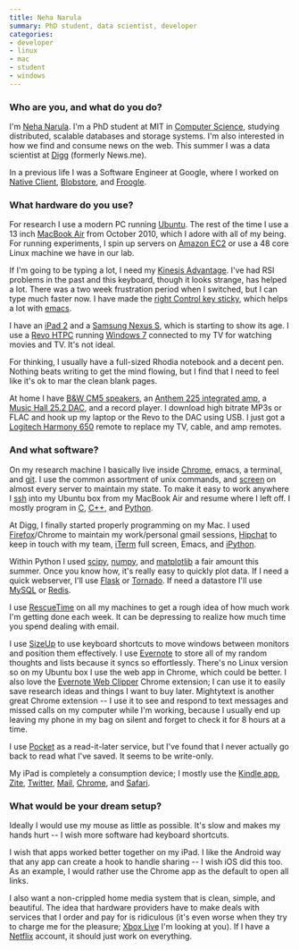 ```yaml
---
title: Neha Narula
summary: PhD student, data scientist, developer
categories:
- developer
- linux
- mac
- student
- windows
---
```


### Who are you, and what do you do?

I'm [Neha Narula](http://pdos.csail.mit.edu/~neha/ "Neha's website."). I'm a PhD student at MIT in [Computer Science](http://www.csail.mit.edu/ "MIT's Computer Science department website."), studying distributed, scalable databases and storage systems. I'm also interested in how we find and consume news on the web. This summer I was a data scientist at [Digg][] (formerly News.me).

In a previous life I was a Software Engineer at Google, where I worked on [Native Client][native-client], [Blobstore][], and [Froogle][].

### What hardware do you use?

For research I use a modern PC running [Ubuntu][]. The rest of the time I use a 13 inch [MacBook Air][macbook-air] from October 2010, which I adore with all of my being. For running experiments, I spin up servers on [Amazon EC2][ec2] or use a 48 core Linux machine we have in our lab.

If I'm going to be typing a lot, I need my [Kinesis Advantage][advantage]. I've had RSI problems in the past and this keyboard, though it looks strange, has helped a lot. There was a two week frustration period when I switched, but I can type much faster now. I have made the [right Control key sticky](http://alumni.media.mit.edu/~nelson/misc/kinesis-quickref.html "A reference for useful Kinesis keyboard combinations."), which helps a lot with [emacs][].

I have an [iPad 2][ipad-2] and a [Samsung Nexus S][nexus-s], which is starting to show its age. I use a [Revo HTPC][aspire-revo] running [Windows 7][windows-7] connected to my TV for watching movies and TV. It's not ideal.

For thinking, I usually have a full-sized Rhodia notebook and a decent pen. Nothing beats writing to get the mind flowing, but I find that I need to feel like it's ok to mar the clean blank pages.

At home I have [B&W CM5 speakers][cm5], an [Anthem 225 integrated amp][integrated-225], a [Music Hall 25.2 DAC][dac25.2], and a record player. I download high bitrate MP3s or FLAC and hook up my laptop or the Revo to the DAC using USB. I just got a [Logitech Harmony 650][harmony-650] remote to replace my TV, cable, and amp remotes.

### And what software?

On my research machine I basically live inside [Chrome][], emacs, a terminal, and [git][]. I use the common assortment of unix commands, and [screen][] on almost every server to maintain my state. To make it easy to work anywhere I [ssh][] into my Ubuntu box from my MacBook Air and resume where I left off. I mostly program in [C][], [C++][c-plusplus], and [Python][].

At Digg, I finally started properly programming on my Mac. I used [Firefox][]/Chrome to maintain my work/personal gmail sessions, [Hipchat][] to keep in touch with my team, [iTerm][iterm2] full screen, Emacs, and [iPython][].

Within Python I used [scipy][], [numpy][], and [matplotlib][] a fair amount this summer. Once you know how, it's really easy to quickly plot data. If I need a quick webserver, I'll use [Flask][] or [Tornado][]. If need a datastore I'll use [MySQL][] or [Redis][].

I use [RescueTime][] on all my machines to get a rough idea of how much work I'm getting done each week. It can be depressing to realize how much time you spend dealing with email.

I use [SizeUp][] to use keyboard shortcuts to move windows between monitors and position them effectively. I use [Evernote][] to store all of my random thoughts and lists because it syncs so effortlessly. There's no Linux version so on my Ubuntu box I use the web app in Chrome, which could be better. I also love the [Evernote Web Clipper][evernote-web-clipper] Chrome extension; I can use it to easily save research ideas and things I want to buy later. Mightytext is another great Chrome extension -- I use it to see and respond to text messages and missed calls on my computer while I'm working, because I usually end up leaving my phone in my bag on silent and forget to check it for 8 hours at a time.

I use [Pocket][] as a read-it-later service, but I've found that I never actually go back to read what I've saved. It seems to be write-only.

My iPad is completely a consumption device; I mostly use the [Kindle app][kindle-ios], [Zite][zite-ios], [Twitter][twitter-ios], [Mail][mail-ios], [Chrome][chrome-ios], and [Safari][safari-ios].

### What would be your dream setup?

Ideally I would use my mouse as little as possible. It's slow and makes my hands hurt -- I wish more software had keyboard shortcuts.

I wish that apps worked better together on my iPad. I like the Android way that any app can create a hook to handle sharing -- I wish iOS did this too. As an example, I would rather use the Chrome app as the default to open all links.

I also want a non-crippled home media system that is clean, simple, and beautiful. The idea that hardware providers have to make deals with services that I order and pay for is ridiculous (it's even worse when they try to charge me for the pleasure; [Xbox Live][xbox-live] I'm looking at you). If I have a [Netflix][] account, it should just work on everything.

[advantage]: https://www.kinesis-ergo.com/shop/advantage-for-pc-mac/ "A fancy ergonomic keyboard."
[aspire-revo]: https://en.wikipedia.org/wiki/Acer_Aspire_Revo "A 'nettop' PC."
[blobstore]: https://cloud.google.com/appengine/docs/java/blobstore/ "An API for uploading and controlling large objects to Google App Engine."
[c-plusplus]: https://en.wikipedia.org/wiki/C%2B%2B "A compiled programming language."
[c]: https://en.wikipedia.org/wiki/C_(programming_language) "A compiled programming language."
[chrome-ios]: https://itunes.apple.com/us/app/chrome/id535886823 "A web browser app."
[chrome]: https://www.google.com/intl/en/chrome/browser/ "A WebKit-based browser, where each tab runs in its own thread."
[cm5]: http://www.bowers-wilkins.com/Speakers/Home_Audio/CM_Series/CM5.html "Speakers."
[dac25.2]: https://www.stereophile.com/digitalprocessors/music_hall_dac252_da_processor "A DAC."
[digg]: http://digg.com/ "A user-curated news site."
[ec2]: https://aws.amazon.com/ec2/ "A web service for virtualised processing."
[emacs]: http://www.gnu.org/software/emacs/ "A free open-source text editor."
[evernote-web-clipper]: https://evernote.com/webclipper/ "A browser extension for adding content to Evernote."
[evernote]: https://evernote.com/ "Online software for capturing notes."
[firefox]: https://www.mozilla.org/en-US/firefox/new/ "A cross-platform open-source web browser."
[flask]: http://flask.pocoo.org/ "A Python web framework."
[froogle]: http://www.google.com/shopping "A commerce-based search engine."
[git]: https://git-scm.com/ "A version control system."
[harmony-650]: https://www.logitech.com/en-us/product/harmony-remote-650 "A universal remote control."
[hipchat]: https://www.hipchat.com/ "A hosted IM and file service."
[integrated-225]: https://www.anthemav.com/products-current/anthem/integrated-amp/integrated-225 "An amplifier."
[ipad-2]: https://www.apple.com/ipad/ "A tablet device."
[ipython]: http://ipython.org/ "An interactive shell for Python."
[iterm2]: https://iterm2.com/ "An alternative terminal application for Mac OS X."
[kindle-ios]: https://itunes.apple.com/gb/app/kindle/id302584613 "An iPhone app for accessing Kindle content from Amazon."
[macbook-air]: https://www.apple.com/macbook-air/ "A very thin laptop."
[mail-ios]: https://www.apple.com/ios/ios-10/ "A mail client included with iOS."
[matplotlib]: https://matplotlib.org/ "A Python library for 2D plotting."
[mysql]: https://www.mysql.com/ "A relational database server."
[native-client]: https://developer.chrome.com/native-client "A developer tool for running native OS code in a browser."
[netflix]: https://www.netflix.com/ "A movie rental and streaming service."
[nexus-s]: http://www.google.com/nexus/ "An Android-based smartphone."
[numpy]: https://www.numpy.org/ "A Python package for scientific computing."
[pocket]: https://getpocket.com/ "A service for storing links to look at later on."
[python]: https://www.python.org/ "An interpreted scripting language."
[redis]: https://redis.io/ "A key-value data store and more."
[rescuetime]: https://www.rescuetime.com/ "A Web-based time tracking and productivity suite."
[safari-ios]: https://en.wikipedia.org/wiki/Safari_(web_browser)#iOS-specific_features "A web browser included with iOS."
[scipy]: https://www.scipy.org/ "A collection of scientific tools for Python."
[screen]: http://www.gnu.org/software/screen/ "Think of it as tabs for your *nix terminal."
[sizeup]: http://www.irradiatedsoftware.com/sizeup/ "Mac software for arranging windows."
[ssh]: https://en.wikipedia.org/wiki/Secure_Shell "A command-line tool for secure remote connections."
[tornado]: http://www.tornadoweb.org/en/stable/ "A fast web server."
[twitter-ios]: https://itunes.apple.com/app/twitter/id333903271 "A Twitter client."
[ubuntu]: https://www.ubuntu.com/ "A Unix distribution."
[windows-7]: https://en.wikipedia.org/wiki/Windows_7 "An operating system."
[xbox-live]: https://www.xbox.com/en-US/live "An online service for the Xbox 360."
[zite-ios]: https://itunes.apple.com/us/app/zite-personalized-magazine/id419752338 "A personal magazine app."
